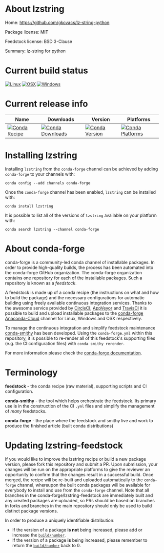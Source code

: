 About lzstring
==============

Home: https://github.com/gkovacs/lz-string-python

Package license: MIT

Feedstock license: BSD 3-Clause

Summary: lz-string for python



Current build status
====================

[![Linux](https://img.shields.io/circleci/project/github/conda-forge/lzstring-feedstock/master.svg?label=Linux)](https://circleci.com/gh/conda-forge/lzstring-feedstock)
[![OSX](https://img.shields.io/travis/conda-forge/lzstring-feedstock/master.svg?label=macOS)](https://travis-ci.org/conda-forge/lzstring-feedstock)
[![Windows](https://img.shields.io/appveyor/ci/conda-forge/lzstring-feedstock/master.svg?label=Windows)](https://ci.appveyor.com/project/conda-forge/lzstring-feedstock/branch/master)

Current release info
====================

| Name | Downloads | Version | Platforms |
| --- | --- | --- | --- |
| [![Conda Recipe](https://img.shields.io/badge/recipe-lzstring-green.svg)](https://anaconda.org/conda-forge/lzstring) | [![Conda Downloads](https://img.shields.io/conda/dn/conda-forge/lzstring.svg)](https://anaconda.org/conda-forge/lzstring) | [![Conda Version](https://img.shields.io/conda/vn/conda-forge/lzstring.svg)](https://anaconda.org/conda-forge/lzstring) | [![Conda Platforms](https://img.shields.io/conda/pn/conda-forge/lzstring.svg)](https://anaconda.org/conda-forge/lzstring) |

Installing lzstring
===================

Installing `lzstring` from the `conda-forge` channel can be achieved by adding `conda-forge` to your channels with:

```
conda config --add channels conda-forge
```

Once the `conda-forge` channel has been enabled, `lzstring` can be installed with:

```
conda install lzstring
```

It is possible to list all of the versions of `lzstring` available on your platform with:

```
conda search lzstring --channel conda-forge
```


About conda-forge
=================

conda-forge is a community-led conda channel of installable packages.
In order to provide high-quality builds, the process has been automated into the
conda-forge GitHub organization. The conda-forge organization contains one repository
for each of the installable packages. Such a repository is known as a *feedstock*.

A feedstock is made up of a conda recipe (the instructions on what and how to build
the package) and the necessary configurations for automatic building using freely
available continuous integration services. Thanks to the awesome service provided by
[CircleCI](https://circleci.com/), [AppVeyor](http://www.appveyor.com/)
and [TravisCI](https://travis-ci.org/) it is possible to build and upload installable
packages to the [conda-forge](https://anaconda.org/conda-forge)
[Anaconda-Cloud](http://docs.anaconda.org/) channel for Linux, Windows and OSX respectively.

To manage the continuous integration and simplify feedstock maintenance
[conda-smithy](http://github.com/conda-forge/conda-smithy) has been developed.
Using the ``conda-forge.yml`` within this repository, it is possible to re-render all of
this feedstock's supporting files (e.g. the CI configuration files) with ``conda smithy rerender``.

For more information please check the [conda-forge documentation](https://conda-forge.org/docs/).

Terminology
===========

**feedstock** - the conda recipe (raw material), supporting scripts and CI configuration.

**conda-smithy** - the tool which helps orchestrate the feedstock.
                   Its primary use is in the construction of the CI ``.yml`` files
                   and simplify the management of *many* feedstocks.

**conda-forge** - the place where the feedstock and smithy live and work to
                  produce the finished article (built conda distributions)


Updating lzstring-feedstock
===========================

If you would like to improve the lzstring recipe or build a new
package version, please fork this repository and submit a PR. Upon submission,
your changes will be run on the appropriate platforms to give the reviewer an
opportunity to confirm that the changes result in a successful build. Once
merged, the recipe will be re-built and uploaded automatically to the
`conda-forge` channel, whereupon the built conda packages will be available for
everybody to install and use from the `conda-forge` channel.
Note that all branches in the conda-forge/lzstring-feedstock are
immediately built and any created packages are uploaded, so PRs should be based
on branches in forks and branches in the main repository should only be used to
build distinct package versions.

In order to produce a uniquely identifiable distribution:
 * If the version of a package **is not** being increased, please add or increase
   the [``build/number``](http://conda.pydata.org/docs/building/meta-yaml.html#build-number-and-string).
 * If the version of a package **is** being increased, please remember to return
   the [``build/number``](http://conda.pydata.org/docs/building/meta-yaml.html#build-number-and-string)
   back to 0.